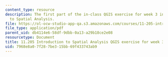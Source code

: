 ```yaml
---
content_type: resource
description: The first part of the in-class QGIS exercise for week 3 in 11.205 Introduction
  to Spatial Analysis.
file: https://ol-ocw-studio-app-qa.s3.amazonaws.com/courses/11-205-introduction-to-spatial-analysis-fall-2019/7968e8a07f287be315bb69f433743ab9_11.205f19_week_3_qgis_part1.pdf
file_type: application/pdf
parent_uid: db4114e6-58df-9dbb-0a13-a29b18ce2e08
resourcetype: Document
title: 11.205 Introduction to Spatial Analysis QGIS exercise for week 3 - part 1
uid: 7968e8a0-7f28-7be3-15bb-69f433743ab9
---
```

